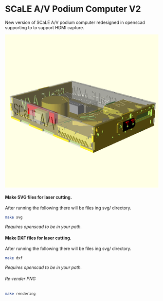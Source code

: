 # SCaLE A/V Podium Computer V2
New version of SCaLE A/V podium computer redesigned in openscad supporting to
to support HDMI capture.

![3d Rendering of Case with internal components](img/hdmi_case.png?raw=true)

#### Make SVG files for laser cutting.
After running the following there will be files ing svg/ directory.
```bash
make svg
```
*Requires openscad to be in your path.*

#### Make DXF files for laser cutting.
After running the following there will be files ing svg/ directory.
```bash
make dxf
```
*Requires openscad to be in your path.*

###### Re-render PNG
```bash
make rendering
```
